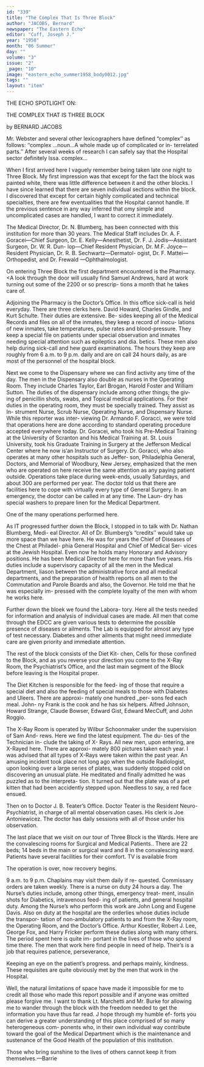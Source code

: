 ```yaml
---
id: "339"
title: "The Complex That Is Three Block"
author: "JACOBS, Bernard"
newspaper: "The Eastern Echo"
editor: "Cuff, Joseph J."
year: "1958"
month: "06 Summer"
day: ""
volume: "3"
issue: "2"
_page: "10"
image: "eastern_echo_summer1958_body0012.jpg"
tags: ""
layout: "item"
---
```

THE ECHO SPOTLIGHT ON:

THE COMPLEX
THAT IS THREE BLOCK

by BERNARD JACOBS

Mr. Webster and several other lexicographers
have defined “complex’’ as follows: ‘‘complex
...noun...A whole made up of complicated or in-
terrelated parts.’’ After several weeks of research
I can safely say that the Hospital sector definitely
Issa. complex...

When I first arrived here I vaguely remember
being taken late one night to Three Block. My
first impression was that except for the fact the
block was painted white, there was little difference
between it and the other blocks. I have since learned
that there are seven individual sections within the
block. I discovered that except for certain highly
complicated and technical specialties, there are few
eventualities that the Hospital cannot handle. If
the previous sentence in any way inferred that omy
simple and uncomplicated cases are handled, I want
to correct it immediately.

The Medical Director, Dr. N. Blumberg, has
been connected with this institution for more than
30 years. The Medical Staff includes Dr. A. F.
Goracei—Chief Surgeon, Dr. E. Kelly—Anesthetist,
Dr. F. J. Jodis—Assistant Surgeon, Dr. W. R. Dun-
lop—Chief Resident Physician, Dr. M.F. Joyce—
Resident Physician, Dr. R. B. Sechwartz—Dermatol-
ogist, Dr. F. Mattei—Orthopedist, and Dr. Frewald
—Ophthalmologist.

On entering Three Block the first department
encountered is the Pharmacy. <A look through the
door will usually find Samuel Andrews, hard at
work turning out some of the 2200 or so prescrip-
tions a month that he takes care of.

Adjoining the Pharmacy is the Doctor’s Office.
In this office sick-call is held everyday. There are
three clerks here. David Howard, Charles Gindle,
and Kurt Schulte. Their duties are extensive. Be-
sides keeping all of the Medical Records and files
on all of the inmates, they keep a record of inocu-
lations of new inmates, take temperatures, pulse
rates and blood-pressure. They keep a special file
on patients under special observation and inmates
needing special attention such as epileptics and dia.
betics. These men also help during sick-call and
hew guard examinations. The hours they keep are
roughly from 6 a.m. to 9 p.m. daily and are on call
24 hours daily, as are most of the personnel of the
hospital block.

Next we come to the Dispensary where we can
find activity any time of the day. The men in the
Dispensary also double as nurses in the Operating
Room. They include Charles Taylor, Earl Brogan,
Harold Foster and William Sutton. The duties of
the dispensary include among other things; the giv-
ing of penicillin shots, swabs, and Topical medical
applications. For their duties in the operating room,
they must be specially trained. They assist as In-
strument Nurse, Scrub Nurse, Operating Nurse, and
Dispensary Nurse. While this reporter was inter-
viewing Dr. Armando F. Goracci, we were told
that operations here are done according to standard
operating procedure accepted everywhere today.
Dr. Goracei, who took his Pre-Medical Training at
the University of Scranton and his Medical Training
at. St. Louis University, took his Graduate Training
in Surgery at the Jefferson Medical Center where he
now is‘an Instructor of Surgery. Dr. Goracci, who
also operates at many other hospitals such as Jeffer-
son, Philadelphia General, Doctors, and Memorial
of Woodbury, New Jersey, emphasized that the men
who are operated on here receive the same attention
as any paying patient outside. Operations take
place during week-ends, usually Saturdays, and
about 300 are performed per year. The doctor told
us that there are facilities here to cope with virtually
every type of General Surgery. In an emergency,
the doctor can be called in at any time. The Laun-
dry has special washers to prepare linen for the
Medical Department.

One of the many operations performed here.

As IT progressed further down the Block, I
stopped in to talk with Dr. Nathan Blumberg, Medi-
eal Director. All of Dr. Blumberg’s “credits’’ would
take up more space than we have here. He was for
years the Chief of Diseases of the Chest at Philadel-
phia General Hospital and Chief of Medical Ser-
vices at the Jewish Hospital. Even now he holds
many Honorary and Advisory positions. He has
been Medical Director here for more than five years.
His duties include a supervisory capacity of all the
men in the Medical Department, liason between the
administrative force and all medical departments,
and the preparation of health reports on all men to
the Commutation and Parole Boards and also, the
Governor. He told me that he was especially im-
pressed with the complete loyalty of the men with
whom he works here.

Further down the bloek we found the Labora-
tory. Here all the tests needed for information and
analysis of individual cases are made. All men
that come through the EDCC are given various tests
to determine the possible presence of diseases or
ailments. The Lab is equipped for almost any type
of test necessary. Diabetes and other ailments that
might need immediate care are given priority and
immediate attention.

The rest of the block consists of the Diet Kit-
chen, Cells for those confined to the Block, and as
you reverse your direction you come to the X-Ray
Room, the Psychiatrist’s Office, and the last main
segment of the Block before leaving is the Hospital
proper.

The Diet Kitchen is
responsible for the feed-
ing of those that require
a special diet and also the
feeding of special meals
to those with Diabetes and
Uleers. There are approxi-
mately one hundred _per-
sons fed each meal. John-
ny Frank is the cook and
he has six helpers. Alfred
Johnson, Howard Strange,
Claude Bowser, Edward
Gist, Edward MecCuff, and
John Roggio.

The X-Ray Room
is operated by Wilbur
Schoonmaker under the
supervision of Sam And-
rews. Here we find the
latest equipment. The du-
ties of the Technician in-
clude the taking of X-
Rays. All new men, upon
entering, are X-Rayed
here. There are approxi-
mately 800 pictures taken each year. I was advised
that all types of X-Rays were taken within the past
year. An amusing incident took place not long ago
when the outside Radiologist, upon looking over a
large series of plates, was suddenly stopped cold on
discovering an unusual plate. He meditated and
finally admitted he was puzzled as to the interpreta-
tion. It turned out that the plate was of a pet kitten
that had been accidently stepped upon. Needless
to say, a red face ensued.

Then on to Doctor J. B. Teater’s Office. Doctor
Teater is the Resident Neuro-Psychiatrist, in charge
of all mental observation cases. His clerk is Joe
Antoniewicez. The doctor has daily sessions with all
of those under his observation.

The last place that we visit on our tour of Three
Block is the Wards. Here are the convalescing
rooms for Surgical and Medical Patients.. There are
22 beds; 14 beds in the main or surgical ward and
8 in the convalescing ward. Patients have several
facilities for their comfort. TV is available from

The operation is over, now recovery begins.

9 a.m. to 9 p.m. Chaplains may visit them daily if re-
quested. Commissary orders are taken weekly.
There is a nurse on duty 24 hours a day. The Nurse’s
duties include, among other things, emergency treat-
ment, insulin shots for Diabetics, intravenous feed-
ing of patients, and general hospital duty. Among
the Nurse’s who perform this work are John Long
and Eugene Davis. Also on duty at the hospital
are the orderlies whose duties include the transpor-
tation of non-ambulatory patients to and from the
X-Ray room, the Operating Room, and the Doctor’s
Office. Arthur Koestler, Robert J. Lee, George Fox,
and Harry Fricker perform these duties along with
many others. The period spent here is quite im-
portant in the lives of those who spend time there.
The men that work here find people in need of help.
Their’s is a job that requires patience, perseverance,

Keeping an eye on the patient’s progress.
and perhaps mainly, kindness. These requisites are
quite obviously met by the men that work in the
Hospital.

Well, the natural limitations of space have made
it impossible for me to credit all those who made
this report possible and if anyone was omitted please
forgive me. I want to thank Lt. Marchetti and Mr.
Burke for allowing me to wander through the block
with the freedom needed to get the information you
have thus far read. J hope through my humble ef-
forts you can derive a greater understanding of
this place comprised of so many heterogeneous com-
ponents who, in their own individual way contribute
toward the goal of the Medical Department which
is the maintenance and sustenance of the Good
Health of the population of this institution. 

Those who bring sunshine to the lives of others
cannot keep it from themselves.—Barrie
